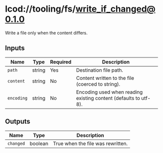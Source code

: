 # lcod://tooling/fs/write_if_changed@0.1.0

Write a file only when the content differs.

## Inputs

| Name | Type | Required | Description |
| ---- | ---- | -------- | ----------- |
| `path` | string | Yes | Destination file path. |
| `content` | string | No | Content written to the file (coerced to string). |
| `encoding` | string | No | Encoding used when reading existing content (defaults to utf-8). |

## Outputs

| Name | Type | Description |
| ---- | ---- | ----------- |
| `changed` | boolean | True when the file was rewritten. |
